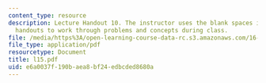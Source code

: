 ```yaml
---
content_type: resource
description: Lecture Handout 10. The instructor uses the blank spaces in these lecture
  handouts to work through problems and concepts during class.
file: /media/https%3A/open-learning-course-data-rc.s3.amazonaws.com/16-30-estimation-and-control-of-aerospace-systems-spring-2004/e6a0037f190baea8bf24edbcded8680a_l15.pdf
file_type: application/pdf
resourcetype: Document
title: l15.pdf
uid: e6a0037f-190b-aea8-bf24-edbcded8680a
---
```


